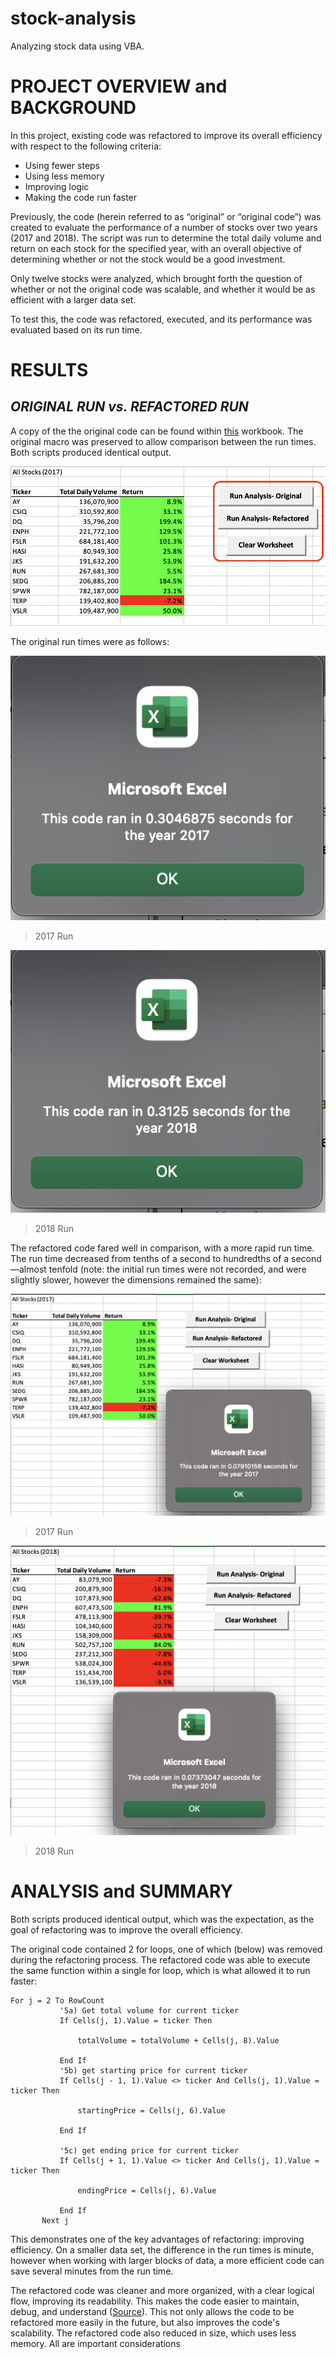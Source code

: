 # stock-analysis
Analyzing stock data using VBA.

# **PROJECT OVERVIEW and BACKGROUND**

In this project, existing code was refactored to improve its overall efficiency with respect to the following criteria:

 * Using fewer steps
 * Using less memory
 * Improving logic
 * Making the code run faster

Previously, the code (herein referred to as “original” or “original code”) was created to evaluate the performance of a number of stocks over two years (2017 and 2018). The script was run to determine the total daily volume and return on each stock for the specified year, with an overall objective of determining whether or not the stock would be a good investment.

Only twelve stocks were analyzed, which brought forth the question of whether or not the original code was scalable, and whether it would be as efficient with a larger data set.

To test this, the code was refactored, executed, and its performance was evaluated based on its run time.


# **RESULTS**


## *ORIGINAL RUN vs. REFACTORED RUN*

A copy of the the original code can be found within [this](https://github.com/farwaali08/stock-analysis/blob/9e81832873fdbd20887042147662163c80a0ce3d/VBA_CHALLENGE1.xlsm) workbook. The original macro was preserved to allow comparison between the run times. Both scripts produced identical output. 


![alt text](https://github.com/farwaali08/stock-analysis/blob/2c4ad067613482c7dcfa3ba78df20c05d798d72f/Stock_Analysis.png)


The original run times were as follows:

![alt text](https://github.com/farwaali08/stock-analysis/blob/6d35b88fe9c31036bfc4a7c05df6124c4ff8b27e/2017_original.png)

> 2017 Run


![alt text](https://github.com/farwaali08/stock-analysis/blob/998e0451279473d25c6aae2416c0fcc34890dfc3/2018_original.png)

> 2018 Run


The refactored code fared well in comparison, with a more rapid run time. The run time decreased from tenths of a second to hundredths of a second—almost tenfold (note: the initial run times were not recorded, and were slightly slower, however the dimensions remained the same):


![alt text](https://github.com/farwaali08/stock-analysis/blob/ce74a25775776ab55f5607f06ae93c8efcc97ec2/VBA_Challenge_2017.png)
> 2017 Run


![alt text](https://github.com/farwaali08/stock-analysis/blob/cf5af9aabf46eaa8ab0d8d66697dde8f8af939df/VBA_Challenge_2018.png)
> 2018 Run



# **ANALYSIS and SUMMARY**


Both scripts produced identical output, which was the expectation, as the goal of refactoring was to improve the overall efficiency. 

The original code contained 2 for loops, one of which (below) was removed during the refactoring process. The refactored code was able to execute the same function within a single for loop, which is what allowed it to run faster:

```
For j = 2 To RowCount
           '5a) Get total volume for current ticker
           If Cells(j, 1).Value = ticker Then

               totalVolume = totalVolume + Cells(j, 8).Value

           End If
           '5b) get starting price for current ticker
           If Cells(j - 1, 1).Value <> ticker And Cells(j, 1).Value = ticker Then

               startingPrice = Cells(j, 6).Value

           End If

           '5c) get ending price for current ticker
           If Cells(j + 1, 1).Value <> ticker And Cells(j, 1).Value = ticker Then

               endingPrice = Cells(j, 6).Value

           End If
       Next j
```

This demonstrates one of the key advantages of refactoring: improving efficiency. On a smaller data set, the difference in the run times is minute, however when working with larger blocks of data, a more efficient code can save several minutes from the run time.

The refactored code was cleaner and more organized, with a clear logical flow, improving its readability. This makes the code easier to maintain, debug, and understand ([Source](https://dzone.com/articles/clean-code-explanation-benefits-amp-examples)). This not only allows the code to be refactored more easily in the future, but also improves the code's scalability. The refactored code also reduced in size, which uses less memory. All are important considerations 

